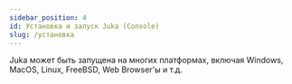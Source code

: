 ```yaml
---
sidebar_position: 4
id: Установка и запуск Juka (Console)
slug: /установка
---
```


Juka может быть запущена на многих платформах, включая Windows, MacOS, Linux, FreeBSD, Web Browser'ы и т.д.